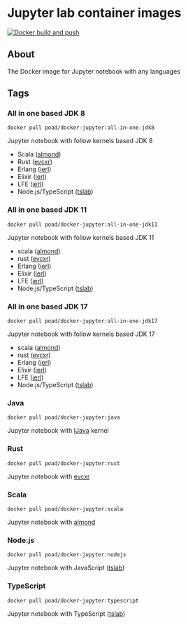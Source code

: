 # Jupyter lab container images

[![Docker build and push](https://github.com/poad/docker-jupyter/actions/workflows/main.yml/badge.svg)](https://github.com/poad/docker-jupyter/actions/workflows/main.yml)

## About

The Docker image for Jupyter notebook with any languages

## Tags

### All in one based JDK 8

```$sh
docker pull poad/docker-jupyter:all-in-one-jdk8
```

Jupyter notebook with follow kernels based JDK 8

- Scala ([almond](https://almond.sh))
- Rust ([evcxr](https://github.com/google/evcxr/tree/master/evcxr_jupyter))
- Erlang ([ierl](https://github.com/filmor/ierl))
- Elixir ([ierl](https://github.com/filmor/ierl))
- LFE ([ierl](https://github.com/filmor/ierl))
- Node.js/TypeScript ([tslab](https://github.com/yunabe/tslab))

### All in one based JDK 11

```$sh
docker pull poad/docker-jupyter:all-in-one-jdk11
```

Jupyter notebook with follow kernels based JDK 11

- scala ([almond](https://almond.sh))
- rust ([evcxr](https://github.com/google/evcxr/tree/master/evcxr_jupyter))
- Erlang ([ierl](https://github.com/filmor/ierl))
- Elixir ([ierl](https://github.com/filmor/ierl))
- LFE ([ierl](https://github.com/filmor/ierl))
- Node.js/TypeScript ([tslab](https://github.com/yunabe/tslab))

### All in one based JDK 17

```$sh
docker pull poad/docker-jupyter:all-in-one-jdk17
```

Jupyter notebook with follow kernels based JDK 17

- scala ([almond](https://almond.sh))
- rust ([evcxr](https://github.com/google/evcxr/tree/master/evcxr_jupyter))
- Erlang ([ierl](https://github.com/filmor/ierl))
- Elixir ([ierl](https://github.com/filmor/ierl))
- LFE ([ierl](https://github.com/filmor/ierl))
- Node.js/TypeScript ([tslab](https://github.com/yunabe/tslab))

### Java

```$sh
docker pull poad/docker-jupyter:java
```

Jupyter notebook with [IJava](https://github.com/SpencerPark/IJava) kernel

### Rust

```$sh
docker pull poad/docker-jupyter:rust
```

Jupyter notebook with [evcxr](https://github.com/google/evcxr/tree/master/evcxr_jupyter)

### Scala

```$sh
docker pull poad/docker-jupyter:scala
```

Jupyter notebook with [almond](https://almond.sh)

### Node.js

```$sh
docker pull poad/docker-jupyter:nodejs
```

Jupyter notebook with JavaScript ([tslab](https://github.com/yunabe/tslab))

### TypeScript

```$sh
docker pull poad/docker-jupyter:typescript
```

Jupyter notebook with TypeScript ([tslab](https://github.com/yunabe/tslab))
